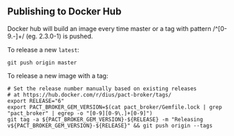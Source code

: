 ## Publishing to Docker Hub

Docker hub will build an image every time master or a tag with pattern /^[0-9.\-]+/ (eg. 2.3.0-1) is pushed.

To release a new `latest`:

    git push origin master

To release a new image with a tag:

    # Set the release number manually based on existing releases
    # at https://hub.docker.com/r/dius/pact-broker/tags/
    export RELEASE="6"
    export PACT_BROKER_GEM_VERSION=$(cat pact_broker/Gemfile.lock | grep  "pact_broker" | egrep -o "[0-9][0-9\.]+[0-9]")
    git tag -a ${PACT_BROKER_GEM_VERSION}-${RELEASE} -m "Releasing v${PACT_BROKER_GEM_VERSION}-${RELEASE}" && git push origin --tags
